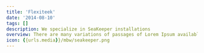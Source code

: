 ```yaml
---
title: 'Flexiteek'
date: '2014-08-10'
tags: []
description: We specialize in SeaKeeper installations
overview: There are many variations of passages of Lorem Ipsum available, injected generators on the  embarrassing hidden in the middle all the dictionary of  randomised words which don’t look even slightly distracted by these distribution of letters, as opposed to using  Content here, content here making it look like readable English. Many desktop publishing packages and web page editors there many variation of passages of Lorem Ipsum available, but the majority have suffered alteration in some form, by injected humour or randomised words which don’t look even slightly believable. If you are anything embarrassing hidden in the middle of text.
icon: {{urls.media}}/mbw/seakeeper.png
---
```

